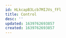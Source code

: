 ```yaml
---
id: HLkcapB3Lcb7MIJVs_fFl
title: Control
desc: ''
updated: 1639762693857
created: 1639762693857
---
```


